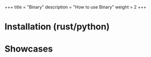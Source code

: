 +++
title = "Binary"
description = "How to use Binary"
weight = 2
+++

# Installation (rust/python)

# Showcases

